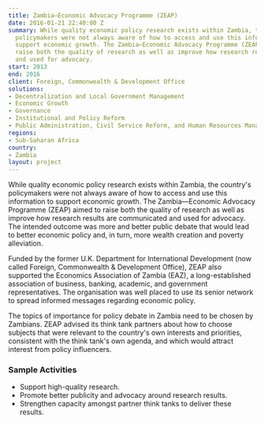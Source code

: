 ```yaml
---
title: Zambia—Economic Advocacy Programme (ZEAP)
date: 2016-01-21 22:40:00 Z
summary: While quality economic policy research exists within Zambia, the country's
  policymakers were not always aware of how to access and use this information to
  support economic growth. The Zambia—Economic Advocacy Programme (ZEAP) aimed to
  raise both the quality of research as well as improve how research results are communicated
  and used for advocacy.
start: 2013
end: 2016
client: Foreign, Commonwealth & Development Office
solutions:
- Decentralization and Local Government Management
- Economic Growth
- Governance
- Institutional and Policy Reform
- Public Administration, Civil Service Reform, and Human Resources Management
regions:
- Sub-Saharan Africa
country:
- Zambia
layout: project
---
```


While quality economic policy research exists within Zambia, the country's policymakers were not always aware of how to access and use this information to support economic growth. The Zambia—Economic Advocacy Programme (ZEAP) aimed to raise both the quality of research as well as improve how research results are communicated and used for advocacy. The intended outcome was more and better public debate that would lead to better economic policy and, in turn, more wealth creation and poverty alleviation.

Funded by the former U.K. Department for International Development (now called Foreign, Commonwealth & Development Office), ZEAP also supported the Economics Association of Zambia (EAZ), a long-established association of business, banking, academic, and government representatives. The organisation was well placed to use its senior network to spread informed messages regarding economic policy.

The topics of importance for policy debate in Zambia need to be chosen by Zambians. ZEAP advised its think tank partners about how to choose subjects that were relevant to the country's own interests and priorities, consistent with the think tank's own agenda, and which would attract interest from policy influencers.

### Sample Activities

* Support high-quality research.
* Promote better publicity and advocacy around research results.
* Strengthen capacity amongst partner think tanks to deliver these results.